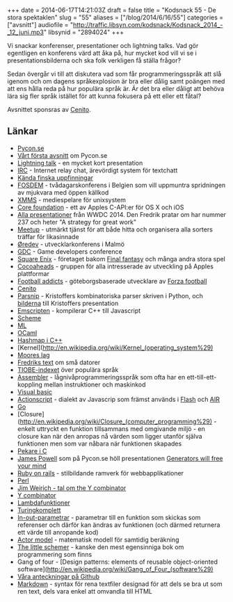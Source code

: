 +++
date = 2014-06-17T14:21:03Z
draft = false
title = "Kodsnack 55 - De stora spektaklen"
slug = "55"
aliases = ["/blog/2014/6/16/55"]
categories = ["avsnitt"]
audiofile = "http://traffic.libsyn.com/kodsnack/Kodsnack_2014_-_12_juni.mp3"
libsynid = "2894024"
+++

Vi snackar konferenser, presentationer och lightning talks. Vad gör egentligen en konferens värd att åka på, hur mycket kod vill vi se i presentationsbilderna och ska folk verkligen få ställa frågor?

Sedan övergår vi till att diskutera vad som får programmeringsspråk att slå igenom och om dagens språkexplosion är bra eller dålig samt poängen med att ens hålla reda på hur populära språk är. Är det bra eller dåligt att behöva lära sig fler språk istället för att kunna fokusera på ett eller ett fåtal?

Avsnittet sponsras av [Cenito](http://www.cenito.se/jobs).

## Länkar ##

* [Pycon.se](http://www.pycon.se)
* [Vårt första avsnitt](http://kodsnack.se/blog/2014/5/31/kodsnack-53-gr-en-python-5) om Pycon.se
* [Lightning talk](http://en.wikipedia.org/wiki/Lightning_talk) - en mycket kort presentation
* [IRC](http://en.wikipedia.org/wiki/IRC) - Internet relay chat, ärevördigt system för textchatt
* [Kända finska uppfinningar](https://twitter.com/pyconse/status/468763195147300864)
* [FOSDEM](https://fosdem.org/) - tvådagarskonferens i Belgien som vill uppmuntra spridningen av mjukvara med öppen källkod
* [XMMS](http://www.xmms.org) - mediespelare för unixsystem
* [Core foundation](http://en.wikipedia.org/wiki/Core_Foundation) - ett av Apples C-API:er för OS X och iOS
* [Alla presentationer](https://developer.apple.com/videos/wwdc/2014/) från WWDC 2014. Den Fredrik pratar om har nummer 237 och heter "A strategy for great work"
* [Meetup](http://www.meetup.com) - utmärkt tjänst för att både hitta och organisera alla sorters träffar för likasinnade
* [Øredev](http://www.oredev.org) - utvecklarkonferens i Malmö
* [GDC](http://www.gdceurope.com) - Game developers conference
* [Square Enix](http://en.wikipedia.org/wiki/Square_enix) - företaget bakom [Final fantasy](http://en.wikipedia.org/wiki/Final_Fantasy) och många andra stora spel
* [Cocoaheads](http://cocoaheads.org) - gruppen för alla intresserade av utveckling på Apples plattformar
* [Football addicts](http://www.footballaddicts.com) - göteborgsbaserade utvecklare av [Forza football](http://www.footballaddicts.com/livescore-addicts/ff.html)
* [Cenito](http://www.cenito.se/jobs)
* [Parsnip](https://github.com/krig/parsnip) - Kristoffers kombinatoriska parser skriven i Python, och [bilderna](https://github.com/krig/parsnip-slides) till Kristoffers presentation
* [Emscripten](https://github.com/kripken/emscripten/wiki) - kompilerar C++ till Javascript
* [Scheme](http://schemers.org/)
* [ML](http://www.smlnj.org/sml.html)
* [OCaml](http://ocaml.org/)
* [Hashmap i C++](http://en.wikipedia.org/wiki/Hash_map_%28C%2B%2B%29#Usage_example)
* [Kernel](http://en.wikipedia.org/wiki/Kernel_(operating_system%29)
* [Moores lag](http://en.wikipedia.org/wiki/Moore%27s_law)
* [Fredriks text](http://www.bjoreman.com/diary/2014/tinyComputing.html) om små datorer
* [TIOBE-indexet](http://www.tiobe.com/index.php/content/paperinfo/tpci/index.html) över populära språk
* [Assembler](http://en.wikipedia.org/wiki/Assembly_language) - lågnivåprogrammeringsspråk som ofta har en ett-till-ett-koppling mellan instruktioner och maskinkod
* [Visual basic](http://en.wikipedia.org/wiki/Visual_basic)
* [Actionscript](http://en.wikipedia.org/wiki/ActionScript) - dialekt av Javascrip som främst används i [Flash](http://en.wikipedia.org/wiki/Adobe_Flash_Player) och [AIR](http://en.wikipedia.org/wiki/Adobe_Integrated_Runtime)
* [Go](http://en.wikipedia.org/wiki/Adobe_Flash_Player)
* [Closure](http://en.wikipedia.org/wiki/Closure_(computer_programming%29) - enkelt uttryckt en funktion tillsammans med omgivande miljö - en closure kan när den anropas nå värden som ligger utanför själva funktionen men som var nåbara när funktionen skapades
* [Pekare i C](http://boredzo.org/pointers/)
* [James Powell](https://twitter.com/dontusethiscode) som på Pycon.se höll presentationen [Generators will free your mind](http://www.pyohio.org/schedule/presentation/57/)
* [Ruby on rails](http://rubyonrails.org) - stilbildande ramverk för webbapplikationer
* [Perl](http://en.wikipedia.org/wiki/Perl)
* [Jim Weirich - tal om the Y combinator](http://www.infoq.com/presentations/Y-Combinator)
* [Y combinator](http://en.wikipedia.org/wiki/Fixed-point_combinator#Y_combinator)
* [Lambdafunktioner](http://en.wikipedia.org/wiki/Anonymous_function)
* [Turingkomplett](http://en.wikipedia.org/wiki/Turing_completeness)
* [In-out-parametrar](http://stackoverflow.com/questions/6900035/in-out-parameters-and-how-to-work-with-them-in-c) - parametrar till en funktion som skickas som referenser och därför kan ändras av funktionen (och därmed returnera ett värde till anropande kod)
* [Actor model](http://en.wikipedia.org/wiki/Actor_model) - matematisk modell för samtidig beräkning
* [The little schemer](http://mitpress.mit.edu/books/little-schemer) - kanske den mest egensinniga bok om programmering som finns
* Gang of four - [Design patterns: elements of reusable object-oriented software](http://en.wikipedia.org/wiki/Gang_of_Four_(software%29)
* [Våra anteckningar på Github](https://github.com/kodsnack/shownotes)
* [Markdown](http://en.wikipedia.org/wiki/Markdown) - syntax för rena textfiler designad för att dels se bra ut som ren text, dels vara enkel att omvandla till HTML

